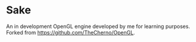 # Sake

An in development OpenGL engine developed by me for learning purposes. Forked from https://github.com/TheCherno/OpenGL. 
